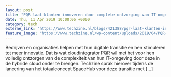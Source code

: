 ```yaml
---
layout: post
title: "PQR laat klanten innoveren door complete ontzorging van IT-omgeving"
date: Thu, 11 Apr 2019 10:00:06 +0000
category: tech
externe_link: "https://www.techzine.nl/blogs/421388/pqr-laat-klanten-innoveren-door-complete-ontzorging-van-it-omgeving.html"
feature_image: "https://www.techzine.nl/wp-content/uploads/2019/04/PQR-1.jpg"
---
```


Bedrijven en organisaties helpen met hun digitale transitie en hen stimuleren tot meer innovatie. Dat is wat cloudintegrator PQR wil met het voor hen volledig ontzorgen van de complexiteit van hun IT-omgeving door deze in de hybride cloud onder te brengen. Techzine sprak hierover tijdens de lancering van het totaalconcept SpaceHub voor deze transitie met [&#8230;]
